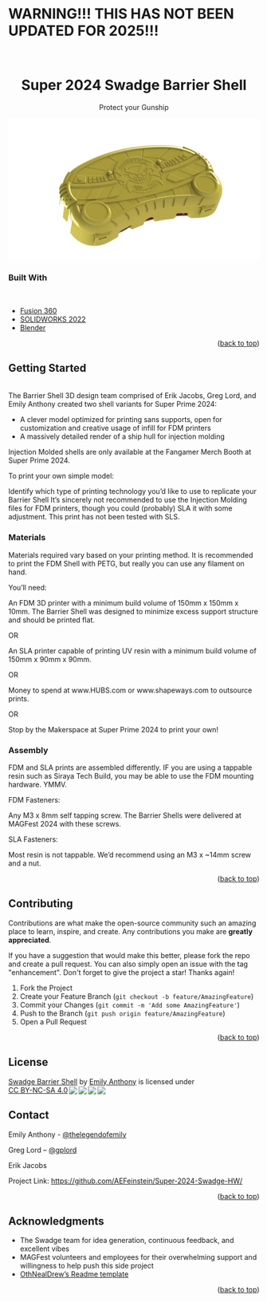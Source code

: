 # WARNING!!! THIS HAS NOT BEEN UPDATED FOR 2025!!!

<div id="top"></div>
<!--
*** Thanks for checking out the Best-README-Template. If you have a suggestion
*** that would make this better, please fork the repo and create a pull request
*** or simply open an issue with the tag "enhancement".
*** Don't forget to give the project a star!
*** Thanks again! Now go create something AMAZING! :D
-->



<!-- PROJECT SHIELDS -->
<!--
*** I'm using markdown "reference style" links for readability.
*** Reference links are enclosed in brackets [ ] instead of parentheses ( ).
*** See the bottom of this document for the declaration of the reference variables
*** for contributors-url, forks-url, etc. This is an optional, concise syntax you may use.
*** https://www.markdownguide.org/basic-syntax/#reference-style-links
-->


<!-- PROJECT LOGO -->
<br />
   
  <h1 align="center">Super 2024 Swadge Barrier Shell</h1>

  <p align="center">
    Protect your Gunship
</p>

![Barrier Shell Render](shellrender.png "Barrier Shell Render")


### Built With
<br />

* [Fusion 360]( https://www.autodesk.com/products/fusion-360/overview?term=1-YEAR&tab=subscription) 
* [SOLIDWORKS 2022](https://www.solidworks.com) 
* [Blender](https://www.blender.org) 


<p align="right">(<a href="#top">back to top</a>)</p>



<!-- GETTING STARTED -->
## Getting Started
<br />
The Barrier Shell 3D design team comprised of Erik Jacobs, Greg Lord, and Emily Anthony created two shell variants for Super Prime 2024:

* A clever model optimized for printing sans supports, open for customization and creative usage of infill for FDM printers
* A massively detailed render of a ship hull for injection molding

Injection Molded shells are only available at the Fangamer Merch Booth at Super Prime 2024.

To print your own simple model:
 
Identify which type of printing technology you’d like to use to replicate your Barrier Shell It’s sincerely not recommended to use the Injection Molding files for FDM printers, though you could (probably) SLA it with some adjustment. This print has not been tested with SLS. 
<br />

### Materials

Materials required vary based on your printing method. It is recommended to print the FDM Shell with PETG, but really you can use any filament on hand.

You’ll need:

An FDM 3D printer with a minimum build volume of 150mm x 150mm x 10mm. The Barrier Shell was designed to minimize excess support structure and should be printed flat.

OR

An SLA printer capable of printing UV resin with a minimum build volume of 150mm x 90mm x 90mm.

OR

<p align="left">Money to spend at www.HUBS.com or www.shapeways.com to outsource prints.</p>

OR

Stop by the Makerspace at Super Prime 2024 to print your own!


### Assembly

FDM and SLA prints are assembled differently. IF you are using a tappable resin such as Siraya Tech Build, you may be able to use the FDM mounting hardware. YMMV.

FDM Fasteners:

Any M3 x 8mm self tapping screw. The Barrier Shells were delivered at MAGFest 2024 with these screws.

SLA Fasteners:

Most resin is not tappable. We’d recommend using an M3 x ~14mm screw and a nut.
 
<p align="right">(<a href="#top">back to top</a>)</p>


<!-- CONTRIBUTING -->
## Contributing

Contributions are what make the open-source community such an amazing place to learn, inspire, and create. Any contributions you make are **greatly appreciated**.

If you have a suggestion that would make this better, please fork the repo and create a pull request. You can also simply open an issue with the tag "enhancement".
Don't forget to give the project a star! Thanks again!

1. Fork the Project
2. Create your Feature Branch (`git checkout -b feature/AmazingFeature`)
3. Commit your Changes (`git commit -m 'Add some AmazingFeature'`)
4. Push to the Branch (`git push origin feature/AmazingFeature`)
5. Open a Pull Request

<p align="right">(<a href="#top">back to top</a>)</p>


<!-- LICENSE -->
## License

<p xmlns:cc="http://creativecommons.org/ns#" xmlns:dct="http://purl.org/dc/terms/"><a property="dct:title" rel="cc:attributionURL" href="https://github.com/AEFeinstein/Super-2024-Swadge-HW/tree/main/Swadge-HW/3D-Print">Swadge Barrier Shell</a> by <a rel="cc:attributionURL dct:creator" property="cc:attributionName" href="https://github.com/emilyanthony4244">Emily Anthony</a> is licensed under <a href="http://creativecommons.org/licenses/by-nc-sa/4.0/?ref=chooser-v1" target="_blank" rel="license noopener noreferrer" style="display:inline-block;">CC BY-NC-SA 4.0<img style="height:22px!important;margin-left:3px;vertical-align:text-bottom;" src="https://mirrors.creativecommons.org/presskit/icons/cc.svg?ref=chooser-v1"><img style="height:22px!important;margin-left:3px;vertical-align:text-bottom;" src="https://mirrors.creativecommons.org/presskit/icons/by.svg?ref=chooser-v1"><img style="height:22px!important;margin-left:3px;vertical-align:text-bottom;" src="https://mirrors.creativecommons.org/presskit/icons/nc.svg?ref=chooser-v1"><img style="height:22px!important;margin-left:3px;vertical-align:text-bottom;" src="https://mirrors.creativecommons.org/presskit/icons/sa.svg?ref=chooser-v1"></a></p>

<!-- CONTACT -->
## Contact

Emily Anthony - [@thelegendofemily](https://www.thelegendofemily.com) 

Greg Lord –
[@gplord]( https://www.gplord.com/)


Erik Jacobs 

Project Link: https://github.com/AEFeinstein/Super-2024-Swadge-HW/

<p align="right">(<a href="#top">back to top</a>)</p>



<!-- ACKNOWLEDGMENTS -->
## Acknowledgments

* The Swadge team for idea generation, continuous feedback, and excellent vibes
* MAGFest volunteers and employees for their overwhelming support and willingness to help push this side project
* [OthNealDrew’s Readme template]( https://github.com/othneildrew/Best-README-Template)

<p align="right">(<a href="#top">back to top</a>)</p>


<!-- MARKDOWN LINKS & IMAGES -->
<!-- https://www.markdownguide.org/basic-syntax/#reference-style-links -->
[contributors-shield]: https://img.shields.io/github/contributors/emilyanthony4244/Sheikah_Slate.svg?style=for-the-badge
[contributors-url]: 
https://github.com/AEFeinstein/Super-2024-Swadge-HW/graphs/contributors


